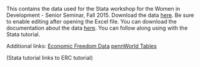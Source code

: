 This contains the data used for the Stata workshop for the Women in Development - Senior Seminar, Fall 2015. 
Download the data [here](https://github.com/barnarderc/workshops/blob/master/Fall%202015/Women%20in%20Economic%20Development%20Senior%20Seminar%20(ECONX3063_%20Tolonen)/cps08.xlsx). Be sure to enable editing after opening the Excel file.
You can download the documentation about the data [here](https://github.com/barnarderc/workshops/blob/master/Fall%202015/Women%20in%20Economic%20Development%20Senior%20Seminar%20(ECONX3063_%20Tolonen)/cps08_description.docx).
You can follow along using with the Stata tutorial.
 
Additional links:
[Economic Freedom Data](http://www.freetheworld.com/release.html)
[pennWorld Tables](http://www.rug.nl/research/ggdc/data/pwt/pwt-8.1)


(Stata tutorial links to ERC tutorial)

